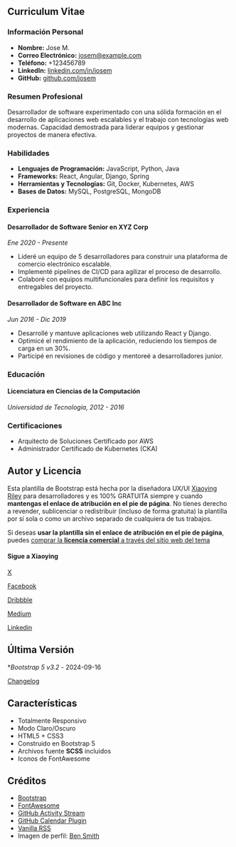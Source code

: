## Curriculum Vitae

### Información Personal
- **Nombre:** Jose M.
- **Correo Electrónico:** josem@example.com
- **Teléfono:** +123456789
- **LinkedIn:** [linkedin.com/in/josem](https://linkedin.com/in/josem)
- **GitHub:** [github.com/josem](https://github.com/josem)

### Resumen Profesional
Desarrollador de software experimentado con una sólida formación en el desarrollo de aplicaciones web escalables y el trabajo con tecnologías web modernas. Capacidad demostrada para liderar equipos y gestionar proyectos de manera efectiva.

### Habilidades
- **Lenguajes de Programación:** JavaScript, Python, Java
- **Frameworks:** React, Angular, Django, Spring
- **Herramientas y Tecnologías:** Git, Docker, Kubernetes, AWS
- **Bases de Datos:** MySQL, PostgreSQL, MongoDB

### Experiencia
#### Desarrollador de Software Senior en XYZ Corp
*Ene 2020 - Presente*
- Lideré un equipo de 5 desarrolladores para construir una plataforma de comercio electrónico escalable.
- Implementé pipelines de CI/CD para agilizar el proceso de desarrollo.
- Colaboré con equipos multifuncionales para definir los requisitos y entregables del proyecto.

#### Desarrollador de Software en ABC Inc
*Jun 2016 - Dic 2019*
- Desarrollé y mantuve aplicaciones web utilizando React y Django.
- Optimicé el rendimiento de la aplicación, reduciendo los tiempos de carga en un 30%.
- Participé en revisiones de código y mentoreé a desarrolladores junior.

### Educación
#### Licenciatura en Ciencias de la Computación
*Universidad de Tecnología, 2012 - 2016*

### Certificaciones
- Arquitecto de Soluciones Certificado por AWS
- Administrador Certificado de Kubernetes (CKA)

## Autor y Licencia

Esta plantilla de Bootstrap está hecha por la diseñadora UX/UI [Xiaoying Riley](https://twitter.com/3rdwave_themes) para desarrolladores y es 100% GRATUITA siempre y cuando **mantengas el enlace de atribución en el pie de página**. No tienes derecho a revender, sublicenciar o redistribuir (incluso de forma gratuita) la plantilla por sí sola o como un archivo separado de cualquiera de tus trabajos.

Si deseas **usar la plantilla sin el enlace de atribución en el pie de página**, puedes [comprar la **licencia comercial** a través del sitio web del tema](https://themes.3rdwavemedia.com/bootstrap-templates/resume/free-bootstrap-theme-for-web-developers/)

#### Sigue a Xiaoying

[X](https://x.com/3rdwave_themes)

[Facebook](https://www.facebook.com/3rdwavethemes/)

[Dribbble](https://dribbble.com/Xiaoying)

[Medium](https://medium.com/@3rdwave_themes)

[Linkedin](https://uk.linkedin.com/in/xiaoying)

## Última Versión
**Bootstrap 5 v3.2* - 2024-09-16

[Changelog](https://themes.3rdwavemedia.com/bootstrap-templates/resume/free-bootstrap-theme-for-web-developers/?target=changelog)

## Características

-  Totalmente Responsivo
-  Modo Claro/Oscuro
-  HTML5 + CSS3
-  Construido en Bootstrap 5
-  Archivos fuente **SCSS** incluidos
-  Iconos de FontAwesome

## Créditos
- [Bootstrap](http://getbootstrap.com/)
- [FontAwesome](http://fortawesome.github.io/Font-Awesome/)
- [GitHub Activity Stream](http://caseyscarborough.com/projects/github-activity/)
- [GitHub Calendar Plugin](https://github.com/IonicaBizau/github-calendar)
- [Vanilla RSS](https://github.com/sdepold/jquery-rss)
- Imagen de perfil: [Ben Smith](https://www.flickr.com/photos/dotbenjamin/2577394151)
